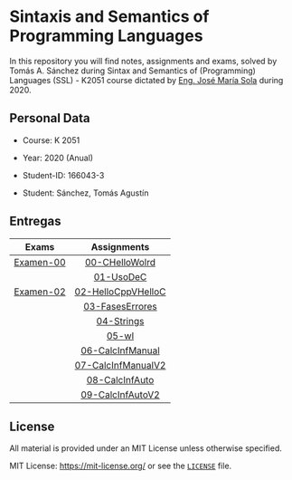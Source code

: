 # Sintaxis and Semantics of Programming Languages

In this repository you will find notes, assignments and exams, solved by Tomás A. Sánchez during Sintax and Semantics of (Programming) Languages (SSL) - K2051 course dictated by [Eng. José María Sola](https://josemariasola.wordpress.com/) during 2020.

## Personal Data

- Course: K 2051

- Year: 2020 (Anual)

- Student-ID: 166043-3

- Student: Sánchez, Tomás Agustín

## Entregas

|  Exams    |         Assignments       |
|:---------:|:-------------------------:|
|[Examen-00]| [00-CHelloWolrd]          |
|           | [01-UsoDeC]               |
|[Examen-02]| [02-HelloCppVHelloC]      |
|           | [03-FasesErrores]         |
|           | [04-Strings]              |
|           | [05-wl]                   |
|           | [06-CalcInfManual]        |
|           | [07-CalcInfManualV2]      |
|           | [08-CalcInfAuto]          |
|           | [09-CalcInfAutoV2]        |

## License

All material is provided under an MIT License unless otherwise specified.

MIT License: <https://mit-license.org/> or see the [`LICENSE`](https://github.com/tomasanchez/SSL/blob/master/LICENSE) file.

<!-- Examenes - Links -->
[Examen-00]:./ResolucionDeExamenes/Examen00.md

[Examen-02]:./ResolucionDeExamenes/Examen02.md

<!-- TPs Individuales - Links -->
[00-CHelloWolrd]:./00-CHelloWorld/README.md
[01-UsoDeC]:./01-UsoDeC/README.md
[02-HelloCppVHelloC]:./02-HelloCppvHelloC/REAMDE.md
[03-FasesErrores]:./03-FasesErrores/README.md
[04-Strings]:./04-Strings/README.md
[05-wl]:./05-wl/README.md
[06-CalcInfManual]:./06-CalcInfManual/README.md
[07-CalcInfManualV2]:./07-CalcInfManualV2/README.md
[08-CalcInfAuto]:./08-CalcInfAuto/README.md
[09-CalcInfAutoV2]:./09-CalcInfAutoV2/README.md

<!-- TPs Grupales - Links -->
